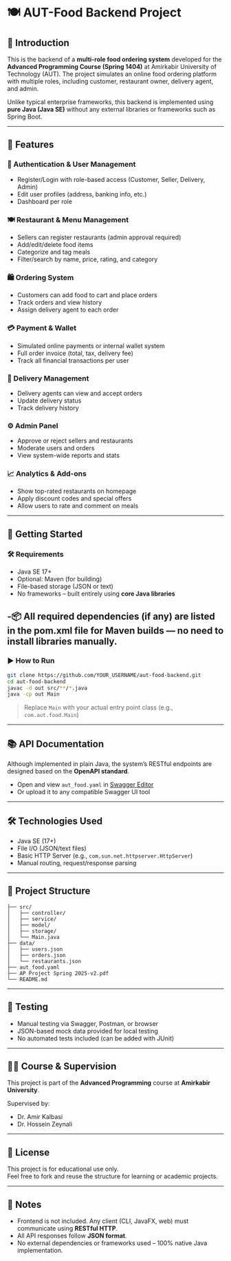# 🍽️ AUT-Food Backend Project

## 📌 Introduction

This is the backend of a **multi-role food ordering system** developed for the **Advanced Programming Course (Spring 1404)** at Amirkabir University of Technology (AUT). The project simulates an online food ordering platform with multiple roles, including customer, restaurant owner, delivery agent, and admin.

Unlike typical enterprise frameworks, this backend is implemented using **pure Java (Java SE)** without any external libraries or frameworks such as Spring Boot.

---

## 🧩 Features

### 🔐 Authentication & User Management
- Register/Login with role-based access (Customer, Seller, Delivery, Admin)
- Edit user profiles (address, banking info, etc.)
- Dashboard per role

### 🍽️ Restaurant & Menu Management
- Sellers can register restaurants (admin approval required)
- Add/edit/delete food items
- Categorize and tag meals
- Filter/search by name, price, rating, and category

### 🛍️ Ordering System
- Customers can add food to cart and place orders
- Track orders and view history
- Assign delivery agent to each order

### 💳 Payment & Wallet
- Simulated online payments or internal wallet system
- Full order invoice (total, tax, delivery fee)
- Track all financial transactions per user

### 🚚 Delivery Management
- Delivery agents can view and accept orders
- Update delivery status
- Track delivery history

### ⚙️ Admin Panel
- Approve or reject sellers and restaurants
- Moderate users and orders
- View system-wide reports and stats

### 📈 Analytics & Add-ons
- Show top-rated restaurants on homepage
- Apply discount codes and special offers
- Allow users to rate and comment on meals

---

## 🚀 Getting Started

### 🛠️ Requirements

- Java SE 17+
- Optional: Maven (for building)
- File-based storage (JSON or text)
- No frameworks – built entirely using **core Java libraries**

-📦 All required dependencies (if any) are listed in the pom.xml file for Maven builds — no need to install libraries manually.
---

### ▶️ How to Run

```bash
git clone https://github.com/YOUR_USERNAME/aut-food-backend.git
cd aut-food-backend
javac -d out src/**/*.java
java -cp out Main
```

> Replace `Main` with your actual entry point class (e.g., `com.aut.food.Main`)

---

## 📚 API Documentation

Although implemented in plain Java, the system’s RESTful endpoints are designed based on the **OpenAPI standard**.

- Open and view `aut_food.yaml` in [Swagger Editor](https://editor.swagger.io/)
- Or upload it to any compatible Swagger UI tool

---

## 🛠️ Technologies Used

- Java SE (17+)
- File I/O (JSON/text files)
- Basic HTTP Server (e.g., `com.sun.net.httpserver.HttpServer`)
- Manual routing, request/response parsing

---

## 📁 Project Structure

```
├── src/
│   ├── controller/
│   ├── service/
│   ├── model/
│   ├── storage/
│   └── Main.java
├── data/
│   ├── users.json
│   ├── orders.json
│   └── restaurants.json
├── aut_food.yaml
├── AP Project Spring 2025-v2.pdf
└── README.md
```

---

## 🧪 Testing

- Manual testing via Swagger, Postman, or browser
- JSON-based mock data provided for local testing
- No automated tests included (can be added with JUnit)

---

## 👨‍🏫 Course & Supervision

This project is part of the **Advanced Programming** course at **Amirkabir University**.

Supervised by:
- Dr. Amir Kalbasi
- Dr. Hossein Zeynali

---

## 📎 License

This project is for educational use only.  
Feel free to fork and reuse the structure for learning or academic projects.

---

## 📣 Notes

- Frontend is not included. Any client (CLI, JavaFX, web) must communicate using **RESTful HTTP**.
- All API responses follow **JSON format**.
- No external dependencies or frameworks used – 100% native Java implementation.
